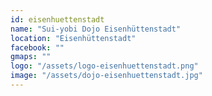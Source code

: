 ```yaml
---
id: eisenhuettenstadt
name: "Sui-yobi Dojo Eisenhüttenstadt"
location: "Eisenhüttenstadt"
facebook: ""
gmaps: ""
logo: "/assets/logo-eisenhuettenstadt.png"
image: "/assets/dojo-eisenhuettenstadt.jpg"
---
```

    